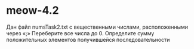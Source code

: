 # meow-4.2
Дан файл numsTask2.txt с вещественными числами, расположенными через «;» Переберите все числа до 0. Определите сумму положительных элементов получившейся последовательности
